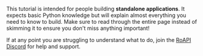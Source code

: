 This tutorial is intended for people building **standalone applications**. It expects basic Python knowledge but will 
explain almost everything you need to know to build. Make sure to read through the entire page instead of skimming it to
ensure you don't miss anything important!  

If at any point you are struggling to understand what to do, join the [RoAPI Discord](https://discord.gg/QvYnZ45qAR) for
help and support.
